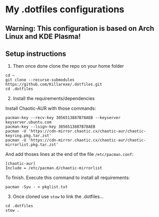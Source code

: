 # My .dotfiles configurations

## Warning: This configuration is based on Arch Linux and KDE Plasma!

## Setup instructions

1. Then once done clone the repo on your home folder

```
cd ~
git clone --recurse-submodules https://github.com/Killarexe/.dotfiles.git
cd .dotfiles
```

2. Install the requirements/dependencies

Install Chaotic-AUR with those commands:

```
pacman-key --recv-key 3056513887B78AEB --keyserver keyserver.ubuntu.com
pacman-key --lsign-key 3056513887B78AEB
pacman -U 'https://cdn-mirror.chaotic.cx/chaotic-aur/chaotic-keyring.pkg.tar.zst'
pacman -U 'https://cdn-mirror.chaotic.cx/chaotic-aur/chaotic-mirrorlist.pkg.tar.zst'
```

And add thoses lines at the end of the file `/etc/pacman.conf`:

```
[chaotic-aur]
Include = /etc/pacman.d/chaotic-mirrorlist
```

To finish. Execute this command to install all requirements:
```
pacman -Syu - < pkglist.txt
```

3. Once cloned use `stow` to link the .dotfiles...

```
cd .dotfiles
stow .
```
